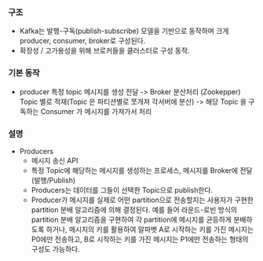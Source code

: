 ### 구조
* Kafka는 발행-구독(publish-subscribe) 모델을 기반으로 동작하며 크게 producer, consumer, broker로 구성된다.
* 확장성 / 고가용성을 위해 브로커들을 클러스터로 구성 동작.

### 기본 동작
* producer 특정 topic 메시지를 생성 전달 -> Broker 분산처리 (Zookepper) Topic 별로 적재(Topic 은 파티션별로 쪼개져 각서버에 분산) -> 해당 Topic 을 구독하는 Consumer 가 메시지를 가져가서 처리

### 설명
* Producers
  + 메시지 송신 API
  + 특정 Topic에 해당하는 메시지를 생성하는 프로세스, 메시지를 Broker에 전달(발행/Publish)
  + Producers는 데이터를 그들이 선택한 Topic으로 publish한다.
  + Producer가 메시지를 실제로 어떤 partition으로 전송할지는 사용자가 구현한 partition 분배 알고리즘에 의해 결정된다. 예를 들어 라운드-로빈 방식의 partition 분배 알고리즘을 구현하여 각 partition에 메시지를 균등하게 분배하도록 하거나, 메시지의 키를 활용하여 알파벳 A로 시작하는 키를 가진 메시지는 P0에만 전송하고, B로 시작하는 키를 가진 메시지는 P1에만 전송하는 형태의 구성도 가능하다.